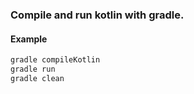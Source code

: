 ### Compile and run kotlin with gradle.

#### Example

```bash
gradle compileKotlin
gradle run
gradle clean
```

